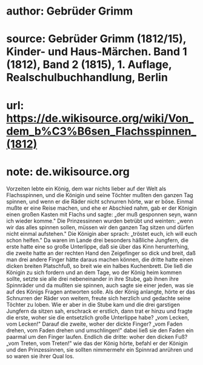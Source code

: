 # author: Gebrüder Grimm
# source: Gebrüder Grimm (1812/15), Kinder- und Haus-Märchen. Band 1 (1812), Band 2 (1815), 1. Auflage, Realschulbuchhandlung, Berlin
# url: https://de.wikisource.org/wiki/Von_dem_b%C3%B6sen_Flachsspinnen_(1812)
# note: de.wikisource.org

Vorzeiten lebte ein König, dem war nichts lieber auf der Welt als Flachsspinnen, und die Königin und seine Töchter mußten den ganzen Tag spinnen, und wenn er die Räder nicht schnurren hörte, war er böse. Einmal mußte er eine Reise machen, und ehe er Abschied  nahm, gab er der Königin einen großen Kasten mit Flachs und sagte: „der muß gesponnen seyn, wann ich wieder komme." Die Prinzessinnen wurden betrübt und weinten: „wenn wir das alles spinnen sollen, müssen wir den ganzen Tag sitzen und dürfen nicht einmal aufstehen." Die Königin aber sprach: „tröstet euch, ich will euch schon helfen." Da waren im Lande drei besonders häßliche Jungfern, die erste hatte eine so große Unterlippe, daß sie über das Kinn herunterhing, die zweite hatte an der rechten Hand den Zeigefinger so dick und breit, daß man drei andere Finger hätte daraus machen können, die dritte hatte einen dicken breiten Platschfuß, so breit wie ein halbes Kuchenbrett. Die ließ die Königin zu sich fordern und an dem Tage, wo der König heim kommen sollte, setzte sie alle drei nebeneinander in ihre Stube, gab ihnen ihre Spinnräder und da mußten sie spinnen, auch sagte sie einer jeden, was sie auf des Königs Fragen antworten solle. Als der König anlangte, hörte er das Schnurren der Räder von weitem, freute sich herzlich und gedachte seine Töchter zu loben. Wie er aber in die Stube kam und die drei garstigen Jungfern da sitzen sah, erschrack er erstlich, dann trat er hinzu und fragte die erste, woher sie die entsetzlich große Unterlippe habe? „vom Lecken, vom Lecken!" Darauf die zweite, woher der  dickte Finger? „vom Faden drehen, vom Faden drehen und umschlingen!" dabei ließ sie den Faden ein paarmal um den Finger laufen. Endlich die dritte: woher den dicken Fuß? „vom Treten, vom Treten!" wie das der König hörte, befahl er der Königin und den Prinzessinnen, sie sollten nimmermehr ein Spinnrad anrühren und so waren sie ihrer Qual los. 

